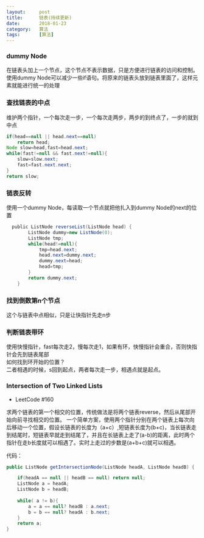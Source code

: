 ```yaml
---
layout:     post
title:      链表(持续更新)
date:       2018-01-23
category:   算法
tags:   	[算法] 
---
```

### dummy Node
在链表头加上一个节点，这个节点不表示数据，只是方便进行链表的访问和控制。  
使用dummy Node可以减少一些if语句。将原来的链表头放到链表里面了，这样元素就能进行统一的处理
### 查找链表的中点
维护两个指针，一个每次走一步，一个每次走两步，两步的到终点了，一步的就到中点
```JAVA
if(head==null || head.next==null)
    return head;
Node slow=head,fast=head.next;
while(fast!=null && fast.next!=null){
    slow=slow.next;
    fast=fast.next.next;
}
return slow;
```
### 链表反转
使用一个dummy Node，每读取一个节点就把他扎入到dummy Node的next的位置
```JAVA
  public ListNode reverseList(ListNode head) {
        ListNode dummy=new ListNode(0);
        ListNode tmp;
        while(head!=null){
            tmp=head.next;
            head.next=dummy.next;
            dummy.next=head;
            head=tmp;
        }
        return dummy.next;
    }
```
### 找到倒数第n个节点
这个与链表中点相似，只是让快指针先走n步
### 判断链表带环
  使用快慢指针，fast每次走2，慢每次走1，如果有环，快慢指针会重合，否则快指针会先到链表尾部  
  如何找到环开始的位置？  
 二者相遇的时候，s回到起点，两者每次走一步，相遇点就是起点。  

###  Intersection of Two Linked Lists 

- LeetCode #160 

求两个链表的第一个相交的位置，传统做法是将两个链表reverse，然后从尾部开始向前寻找相交的位置。
一个简单方案，使用两个指针分别在两个链表上每次向后移动一个位置，假设长链表的长度为（a+c）,短链表长度为(b+c)，当长链表走到结尾时，短链表早就走到结尾了，并且在长链表上走了(a-b)的距离，此时两个指针在走b长度就可以相遇了。实时上走过的步数是(a+b+c)就可以相遇。

代码：

```JAVA
public ListNode getIntersectionNode(ListNode headA, ListNode headB) {

    if(headA == null || headB == null) return null;    
    ListNode a = headA;
    ListNode b = headB;
 
    while( a != b){
        a = a == null? headB : a.next;
        b = b == null? headA : b.next;    
    }
    return a;
}
```

